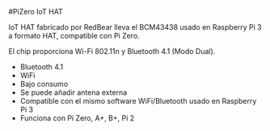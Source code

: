 <!--
---
name: IoT HAT
class: board
type: iot
formfactor: pHAT
manufacturer: RedBear
description: A Wi-Fi + Bluetooth add-on board for the Pi Zero
url: https://www.kickstarter.com/projects/1991736672/iot-hat-for-raspberry-pi-a-must-have-for-pi-zero
github:
buy: https://www.kickstarter.com/projects/1991736672/iot-hat-for-raspberry-pi-a-must-have-for-pi-zero
image: 'redbear-iot-hat.png'
pincount: 40
eeprom: no
power: 3v3,5v
pin:
  '11':
    name: 'RTS'
  '13':
    name: 'SDIO_D3'
  '15':
    name: 'SDIO_CLK'
  '29':
    name: 'BT_RST_N'
  '31':
    name: 'WL_REG_ON'
  '33':
    name: 'BT_HOST_WAKE'
  '37':
    name: 'SDIO_D2'
  '8':
    name: 'TXD'
  '10':
    name: 'RXD'
  '16':
    name: 'SDIO_CMD'
  '18':
    name: 'SDIO_D0'
  '22':
    name: 'SDIO_D1'
  '32':
    name: 'WL_HOST_WAKE'
  '36':
    name: 'CTS'
  '38':
    name: 'BT_WAKE'
-->
#PiZero IoT HAT

IoT HAT fabricado por RedBear lleva el BCM43438 usado en Raspberry Pi 3 a formato HAT, compatible con Pi Zero.

El chip proporciona Wi-Fi 802.11n y Bluetooth 4.1 (Modo Dual).

* Bluetooth 4.1
* WiFi
* Bajo consumo
* Se puede añadir antena externa
* Compatible con el mismo software WiFi/Bluetooth usado en Raspberry Pi 3
* Funciona con Pi Zero, A+, B+, Pi 2
